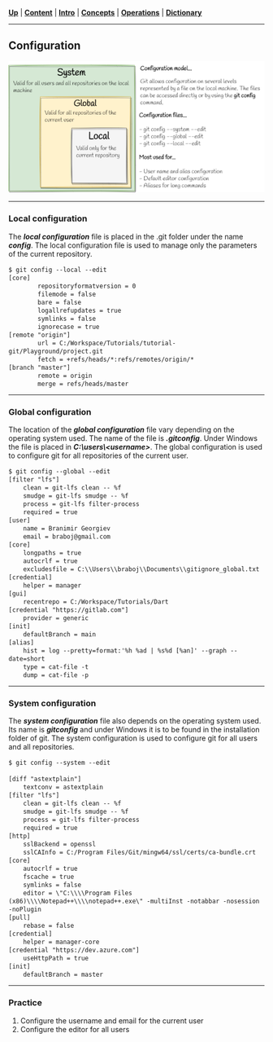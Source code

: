 [**Up**](concepts.md) |
[**Content**](../README.md) |
[**Intro**](../01-Introduction/introduction.md) |
[**Concepts**](../02-Concepts/concepts.md) |
[**Operations**](../03-Operations/operations.md) |
[**Dictionary**](../04-Appendix/dictionary.md)
________________________________________________________________________________

## Configuration

![Configuration Model](../Assets/images/git-configuration-model.png)

-------------------------------------------------------------------------------
### Local configuration

The ***local configuration*** file is placed in the .git folder under the name
***config***. The local configuration file is used to manage only the parameters
of the current repository.

```shell
$ git config --local --edit
[core]
        repositoryformatversion = 0
        filemode = false
        bare = false
        logallrefupdates = true
        symlinks = false
        ignorecase = true
[remote "origin"]
        url = C:/Workspace/Tutorials/tutorial-git/Playground/project.git
        fetch = +refs/heads/*:refs/remotes/origin/*
[branch "master"]
        remote = origin
        merge = refs/heads/master
```

-------------------------------------------------------------------------------
### Global configuration

The location of the ***global configuration*** file vary depending on the
operating system used. The name of the file is ***.gitconfig***. Under Windows
the file is placed in ***C:\users\\<username\>***. The global configuration is
used to configure git for all repositories of the current user.

```shell
$ git config --global --edit
[filter "lfs"]
	clean = git-lfs clean -- %f
	smudge = git-lfs smudge -- %f
	process = git-lfs filter-process
	required = true
[user]
	name = Branimir Georgiev
	email = braboj@gmail.com
[core]
	longpaths = true
	autocrlf = true
	excludesfile = C:\\Users\\braboj\\Documents\\gitignore_global.txt
[credential]
	helper = manager
[gui]
	recentrepo = C:/Workspace/Tutorials/Dart
[credential "https://gitlab.com"]
	provider = generic
[init]
	defaultBranch = main
[alias]
	hist = log --pretty=format:'%h %ad | %s%d [%an]' --graph --date=short
	type = cat-file -t
	dump = cat-file -p        
```

-------------------------------------------------------------------------------
### System configuration

The ***system configuration*** file also depends on the operating system 
used. Its name is ***gitconfig*** and under Windows it is to be found in the 
installation folder of git. The system configuration is used to configure git
for all users and all repositories.

```shell
$ git config --system --edit
 
[diff "astextplain"]
	textconv = astextplain
[filter "lfs"]
	clean = git-lfs clean -- %f
	smudge = git-lfs smudge -- %f
	process = git-lfs filter-process
	required = true
[http]
	sslBackend = openssl
	sslCAInfo = C:/Program Files/Git/mingw64/ssl/certs/ca-bundle.crt
[core]
	autocrlf = true
	fscache = true
	symlinks = false
	editor = \"C:\\\\Program Files (x86)\\\\Notepad++\\\\notepad++.exe\" -multiInst -notabbar -nosession -noPlugin
[pull]
	rebase = false
[credential]
	helper = manager-core
[credential "https://dev.azure.com"]
	useHttpPath = true
[init]
	defaultBranch = master
```

-------------------------------------------------------------------------------
### Practice

1. Configure the username and email for the current user
2. Configure the editor for all users
